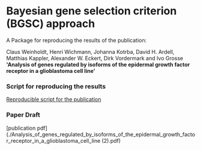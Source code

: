 # Bayesian gene selection criterion (BGSC) approach

A Package for reproducing the results of the publication:

Claus Weinholdt, Henri Wichmann, Johanna Kotrba, David H. Ardell, Matthias Kappler, Alexander W. Eckert, Dirk Vordermark and Ivo Grosse __'Analysis of genes regulated by isoforms of the epidermal growth factor receptor in a glioblastoma cell line'__

### Script for reproducing the results
[Reproducible script for the publication](./ReproducibleScript.md)

### Paper Draft
[publication pdf](./Analysis_of_genes_regulated_by_isoforms_of_the_epidermal_growth_factor_receptor_in_a_glioblastoma_cell_line (2).pdf)
